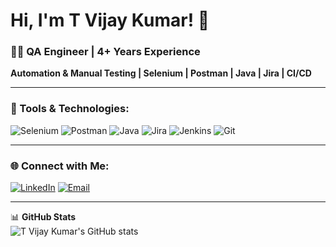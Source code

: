 # Hi, I'm T Vijay Kumar! 👋

### 🧑‍💻 QA Engineer | 4+ Years Experience  
**Automation & Manual Testing | Selenium | Postman | Java | Jira | CI/CD**

---

### 🔧 Tools & Technologies:

![Selenium](https://img.shields.io/badge/Selenium-43B02A?style=for-the-badge&logo=selenium&logoColor=white)
![Postman](https://img.shields.io/badge/Postman-FF6C37?style=for-the-badge&logo=postman&logoColor=white)
![Java](https://img.shields.io/badge/Java-007396?style=for-the-badge&logo=java&logoColor=white)
![Jira](https://img.shields.io/badge/Jira-0052CC?style=for-the-badge&logo=jira&logoColor=white)
![Jenkins](https://img.shields.io/badge/Jenkins-D24939?style=for-the-badge&logo=jenkins&logoColor=white)
![Git](https://img.shields.io/badge/Git-F05032?style=for-the-badge&logo=git&logoColor=white)

---

### 🌐 Connect with Me:

[![LinkedIn](https://img.shields.io/badge/LinkedIn-0A66C2?style=for-the-badge&logo=linkedin&logoColor=white)](https://www.linkedin.com/in/your-profile)
[![Email](https://img.shields.io/badge/Email-EA4335?style=for-the-badge&logo=gmail&logoColor=white)](mailto:your.email@example.com)

---

📊 **GitHub Stats**  
![T Vijay Kumar's GitHub stats](https://github-readme-stats.vercel.app/api?username=your-username&show_icons=true&theme=radical)

